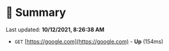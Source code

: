 # 📖 Summary
Last updated: **10/12/2021, 8:26:38 AM**

- `GET` [https://google.com](https://google.com) - **Up** (154ms)
